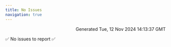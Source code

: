 ```yaml
---
title: No Issues
navigation: true
---
```


<p style="text-align:right;color:#cccs">
Generated Tue, 12 Nov 2024 14:13:37 GMT
</p>
<p>✅ No issues to report ✅</p>



